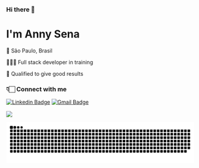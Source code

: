 ### Hi there 👋

# I'm Anny Sena

📍 São Paulo, Brasil

👩🏻‍💻 Full stack developer in training

📑 Qualified to give good results

### 👇🏻 Connect with me

[![Linkedin Badge](https://img.shields.io/badge/-LinkedIn-blue?style=flat-square&logo=Linkedin&logoColor=white&link=https://www.linkedin.com/in/annydossantosenavaz/)](https://www.linkedin.com/in/annydossantosenavaz/)
[![Gmail Badge](https://img.shields.io/badge/-Gmail-red?style=flat-square&logo=Gmail&logoColor=white&link=mailto:annysena.as44@gmail.com)](mailto:annysena.as44@gmail.com)


<div>
  <a href="https://github.com/annysena>
  <img height="180em"   align="center" src="https://github-readme-stats.vercel.app/api?username=annysena&show_icons=true&theme=jolly&include_all_commits=true&count_private=true"/>
  <img height="180em"  align="center" src="https://github-readme-stats.vercel.app/api/top-langs/?username=annysena&&layout=compact&hide=shell&theme=jolly"/>



  ![Snake animation](https://github.com/ellen2121/ellen2121/blob/output/github-contribution-grid-snake.svg)
 
</div>
 
